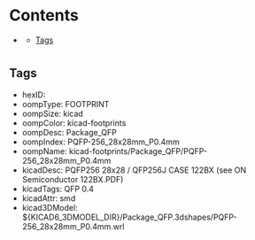 



Contents
========

* [](#)
	* [Tags](#tags)

# 

## Tags

- hexID: 
- oompType: FOOTPRINT
- oompSize: kicad
- oompColor: kicad-footprints
- oompDesc: Package_QFP
- oompIndex: PQFP-256_28x28mm_P0.4mm
- oompName: kicad-footprints/Package_QFP/PQFP-256_28x28mm_P0.4mm
- kicadDesc: PQFP256 28x28 / QFP256J CASE 122BX (see ON Semiconductor 122BX.PDF)
- kicadTags: QFP 0.4
- kicadAttr: smd
- kicad3DModel: ${KICAD6_3DMODEL_DIR}/Package_QFP.3dshapes/PQFP-256_28x28mm_P0.4mm.wrl
